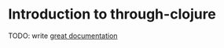 # Introduction to through-clojure

TODO: write [great documentation](http://jacobian.org/writing/great-documentation/what-to-write/)
